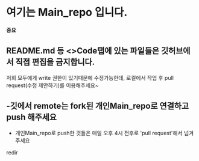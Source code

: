 

# 여기는 Main_repo 입니다.

**중요**

## README.md 등 <>Code탭에 있는 파일들은 깃허브에서 직접 편집을 금지합니다.
저희 모두에게 write 권한이 있기때문에 수정가능한데,
로컬에서 작업 후 pull request(수정 제안하기)를 이용해주세요~

##  -깃에서 remote는 fork된 개인Main_repo로 연결하고 push 해주세요

+ 개인Main_repo로 push한 것들은 매일 오후 4시 전후로 'pull request'해서 넘겨주세요


redir

